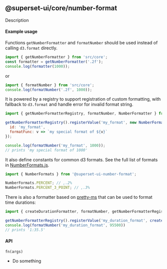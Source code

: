<!--
Licensed to the Apache Software Foundation (ASF) under one
or more contributor license agreements.  See the NOTICE file
distributed with this work for additional information
regarding copyright ownership.  The ASF licenses this file
to you under the Apache License, Version 2.0 (the
"License"); you may not use this file except in compliance
with the License.  You may obtain a copy of the License at

  http://www.apache.org/licenses/LICENSE-2.0

Unless required by applicable law or agreed to in writing,
software distributed under the License is distributed on an
"AS IS" BASIS, WITHOUT WARRANTIES OR CONDITIONS OF ANY
KIND, either express or implied.  See the License for the
specific language governing permissions and limitations
under the License.
-->

## @superset-ui/core/number-format

Description

#### Example usage

Functions `getNumberFormatter` and `formatNumber` should be used instead of calling `d3.format`
directly.

```js
import { getNumberFormatter } from 'src/core';
const formatter = getNumberFormatter('.2f');
console.log(formatter(1000));
```

or

```js
import { formatNumber } from 'src/core';
console.log(formatNumber('.2f', 1000));
```

It is powered by a registry to support registration of custom formatting, with fallback to
`d3.format` and handle error for invalid format string.

```js
import { getNumberFormatterRegistry, formatNumber, NumberFormatter } from 'src/core';

getNumberFormatterRegistry().registerValue('my_format', new NumberFormatter({
  id: 'my_format',
  formatFunc: v => `my special format of ${v}`
});

console.log(formatNumber('my_format', 1000));
// prints 'my special format of 1000'
```

It also define constants for common d3 formats. See the full list of formats in
[NumberFormats.js](https://github.com/apache-superset/superset-ui/blob/master/packages/superset-ui-number-format/src/NumberFormats.js).

```js
import { NumberFormats } from '@superset-ui-number-format';

NumberFormats.PERCENT; // ,.2%
NumberFormats.PERCENT_3_POINT; // ,.3%
```

There is also a formatter based on [pretty-ms](https://www.npmjs.com/package/pretty-ms) that can be
used to format time durations:

```js
import { createDurationFormatter, formatNumber, getNumberFormatterRegistry } from from '@superset-ui-number-format';

getNumberFormatterRegistry().registerValue('my_duration_format', createDurationFormatter({ colonNotation: true });
console.log(formatNumber('my_duration_format', 95500))
// prints '1:35.5'
```

#### API

`fn(args)`

- Do something
